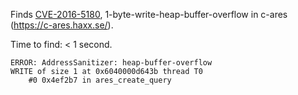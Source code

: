 Finds [CVE-2016-5180](https://c-ares.haxx.se/adv_20160929.html),
1-byte-write-heap-buffer-overflow in c-ares (https://c-ares.haxx.se/).

Time to find: < 1 second.
```
ERROR: AddressSanitizer: heap-buffer-overflow
WRITE of size 1 at 0x6040000d643b thread T0
    #0 0x4ef2b7 in ares_create_query
```


